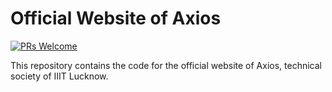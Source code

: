 # Official Website of Axios

[![PRs Welcome](https://img.shields.io/badge/PRs-welcome-brightgreen.svg?style=flat-square)](http://makeapullrequest.com)


This repository contains the code for the official website of Axios, technical society of IIIT Lucknow.


